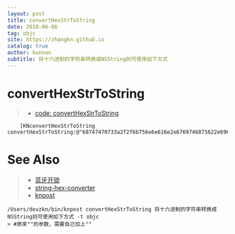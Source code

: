 ```yaml
---
layout: post
title: convertHexStrToString
date: 2018-06-06
tag: objc
site: https://zhangkn.github.io
catalog: true
author: kunnan
subtitle: 将十六进制的字符串转换成NSString则可使用如下方式
---
```


# convertHexStrToString

>* [code: convertHexStrToString](https://github.com/zhangkn/KNcodeSnippets/blob/master/KNcodeSnippets/KNconvertHexStrToString/KNconvertHexStrToString.m)

```
    [KNconvertHexStrToString convertHexStrToString:@"68747470733a2f2f6b756e6e616e2e6769746875622e696f2f"];
```

# See Also 

>* [蓝牙开锁](https://github.com/iossrc/GQBluetooth)
>* [string-hex-converter](https://codebeautify.org/string-hex-converter)
>* [knpost](https://github.com/zhangkn/KNBin/blob/master/knpost) 
>
```
/Users/devzkn/bin/knpost convertHexStrToString 将十六进制的字符串转换成NSString则可使用如下方式 -t objc
> #原来""的参数，需要自己加上""
```

